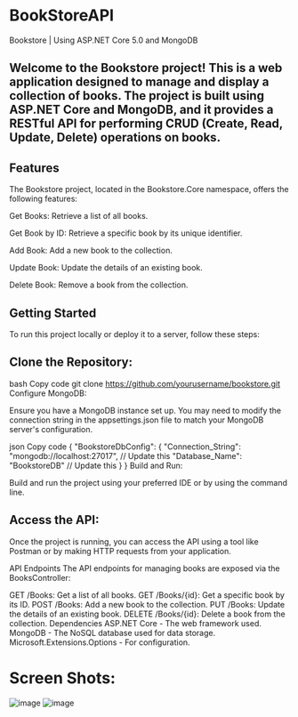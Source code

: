 # BookStoreAPI
Bookstore | Using ASP.NET Core 5.0 and MongoDB

## Welcome to the Bookstore project! This is a web application designed to manage and display a collection of books. The project is built using ASP.NET Core and MongoDB, and it provides a RESTful API for performing CRUD (Create, Read, Update, Delete) operations on books.


## Features
The Bookstore project, located in the Bookstore.Core namespace, offers the following features:

Get Books: Retrieve a list of all books.

Get Book by ID: Retrieve a specific book by its unique identifier.

Add Book: Add a new book to the collection.

Update Book: Update the details of an existing book.

Delete Book: Remove a book from the collection.

## Getting Started
To run this project locally or deploy it to a server, follow these steps:

## Clone the Repository:
bash
Copy code
git clone https://github.com/yourusername/bookstore.git
Configure MongoDB:

Ensure you have a MongoDB instance set up. You may need to modify the connection string in the appsettings.json file to match your MongoDB server's configuration.

json
Copy code
{
  "BookstoreDbConfig": {
    "Connection_String": "mongodb://localhost:27017", // Update this
    "Database_Name": "BookstoreDB" // Update this
  }
}
Build and Run:

Build and run the project using your preferred IDE or by using the command line.

## Access the API:

Once the project is running, you can access the API using a tool like Postman or by making HTTP requests from your application.

API Endpoints
The API endpoints for managing books are exposed via the BooksController:

GET /Books: Get a list of all books.
GET /Books/{id}: Get a specific book by its ID.
POST /Books: Add a new book to the collection.
PUT /Books: Update the details of an existing book.
DELETE /Books/{id}: Delete a book from the collection.
Dependencies
ASP.NET Core - The web framework used.
MongoDB - The NoSQL database used for data storage.
Microsoft.Extensions.Options - For configuration.


# Screen Shots:

![image](https://github.com/ibrahimkedir10/BookStoreAPIGIT/assets/93158833/76d6d50c-8dd6-469f-9f2e-562721e50577)
![image](https://github.com/ibrahimkedir10/BookStoreAPIGIT/assets/93158833/9fa6264e-be1f-4c6c-bb1e-2464763f7215)

